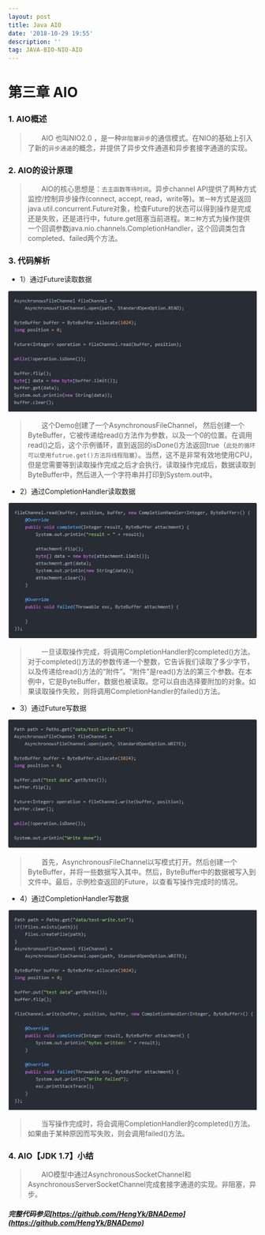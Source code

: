 ```yaml
---
layout: post
title: Java AIO
date: '2018-10-29 19:55'
description: ''
tag: JAVA-BIO-NIO-AIO
---
```


# 第三章  AIO

### 1. AIO概述

> &nbsp;&nbsp;&nbsp;&nbsp;&nbsp;&nbsp;&nbsp;AIO 也叫NIO2.0 ，是一种`非阻塞异步`的通信模式。在NIO的基础上引入了新的`异步通道`的概念，并提供了异步文件通道和异步套接字通道的实现。

### 2. AIO的设计原理

> &nbsp;&nbsp;&nbsp;&nbsp;&nbsp;&nbsp;&nbsp;AIO的核心思想是：`去主函数等待时间`。异步channel API提供了两种方式监控/控制异步操作(connect, accept, read，write等)。`第一种`方式是返回java.util.concurrent.Future对象，检查Future的状态可以得到操作是完成还是失败，还是进行中，future.get阻塞当前进程。`第二种`方式为操作提供一个回调参数java.nio.channels.CompletionHandler，这个回调类包含completed、failed两个方法。

### 3. 代码解析

* 1）通过Future读取数据

<img src="/images/post/future1.png" width="600px" height="">

> &nbsp;&nbsp;&nbsp;&nbsp;&nbsp;&nbsp;&nbsp;这个Demo创建了一个AsynchronousFileChannel， 然后创建一个ByteBuffer，它被传递给read()方法作为参数，以及一个0的位置。在调用read()之后，这个示例循环，直到返回的isDone()方法返回true（`此处的循环可以使用futrue.get()方法将线程阻塞`）。当然，这不是非常有效地使用CPU，但是您需要等到读取操作完成之后才会执行。读取操作完成后，数据读取到ByteBuffer中，然后进入一个字符串并打印到System.out中。

* 2）通过CompletionHandler读取数据

<img src="/images/post/completion1.png" width="600px" height="">

> &nbsp;&nbsp;&nbsp;&nbsp;&nbsp;&nbsp;&nbsp;一旦读取操作完成，将调用CompletionHandler的completed()方法。对于completed()方法的参数传递一个整数，它告诉我们读取了多少字节，以及传递给read()方法的“附件”。“附件”是read()方法的第三个参数。在本例中，它是ByteBuffer，数据也被读取。您可以自由选择要附加的对象。如果读取操作失败，则将调用CompletionHandler的failed()方法。

* 3）通过Future写数据

<img src="/images/post/future2.png" width="600px" height="">

> &nbsp;&nbsp;&nbsp;&nbsp;&nbsp;&nbsp;&nbsp;首先，AsynchronousFileChannel以写模式打开。然后创建一个ByteBuffer，并将一些数据写入其中。然后，ByteBuffer中的数据被写入到文件中。最后，示例检查返回的Future，以查看写操作完成时的情况。

* 4）通过CompletionHandler写数据

<img src="/images/post/completion2.png" width="600px" height="">

> &nbsp;&nbsp;&nbsp;&nbsp;&nbsp;&nbsp;&nbsp;当写操作完成时，将会调用CompletionHandler的completed()方法。如果由于某种原因而写失败，则会调用failed()方法。

### 4. AIO【JDK 1.7】小结

> &nbsp;&nbsp;&nbsp;&nbsp;&nbsp;&nbsp;&nbsp;AIO模型中通过AsynchronousSocketChannel和AsynchronousServerSocketChannel完成套接字通道的实现。非阻塞，异步。

##### *完整代码参见[https://github.com/HengYk/BNADemo](https://github.com/HengYk/BNADemo)*
